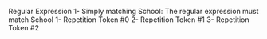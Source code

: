 Regular Expression
1- Simply matching School: The regular expression must match School
1- Repetition Token #0
2- Repetition Token #1
3- Repetition Token #2
